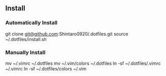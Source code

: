 ## Install

### Automatically Install
git clone git@github.com:Shintaro0920/.dotfiles.git
source ~/.dotfiles/install.sh

### Manually Install
mv ~/.vimrc ~/.dotfiles
mv ~/.vim/colors ~/.dotfiles
ln -sf ~/.dotfiles/.vimrc ~/.vimrc
ln -sf ~/.dotfiles/colors ~/.vim
